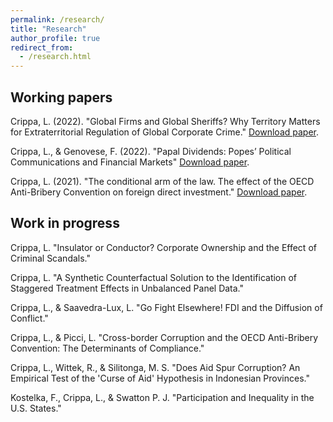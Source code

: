 ```yaml
---
permalink: /research/
title: "Research"
author_profile: true
redirect_from: 
  - /research.html
---
```

## Working papers
Crippa, L. (2022). "Global Firms and Global Sheriffs? Why Territory Matters for Extraterritorial Regulation of Global Corporate Crime." [Download paper](https://lorenzo-crippa.github.io/files/sheriffs.pdf).

Crippa, L., & Genovese, F. (2022). "Papal Dividends: Popes’ Political Communications and Financial Markets" [Download paper](https://lorenzo-crippa.github.io/files/papal_dividends.pdf).

Crippa, L. (2021). "The conditional arm of the law. The effect of the OECD Anti-Bribery Convention on foreign direct investment." [Download paper](https://lorenzo-crippa.github.io/files/conditional_arm.pdf).

## Work in progress

Crippa, L. "Insulator or Conductor? Corporate Ownership and the Effect of Criminal Scandals."

Crippa, L. "A Synthetic Counterfactual Solution to the Identification of Staggered Treatment Effects in Unbalanced Panel Data."

Crippa, L., & Saavedra-Lux, L. "Go Fight Elsewhere! FDI and the Diffusion of Conflict."

Crippa, L., & Picci, L. "Cross-border Corruption and the OECD Anti-Bribery Convention: The Determinants of Compliance."

Crippa, L., Wittek, R., & Silitonga, M. S. "Does Aid Spur Corruption? An Empirical Test of the 'Curse of Aid' Hypothesis in Indonesian Provinces."

Kostelka, F., Crippa, L., & Swatton P. J. "Participation and Inequality in the U.S. States."
